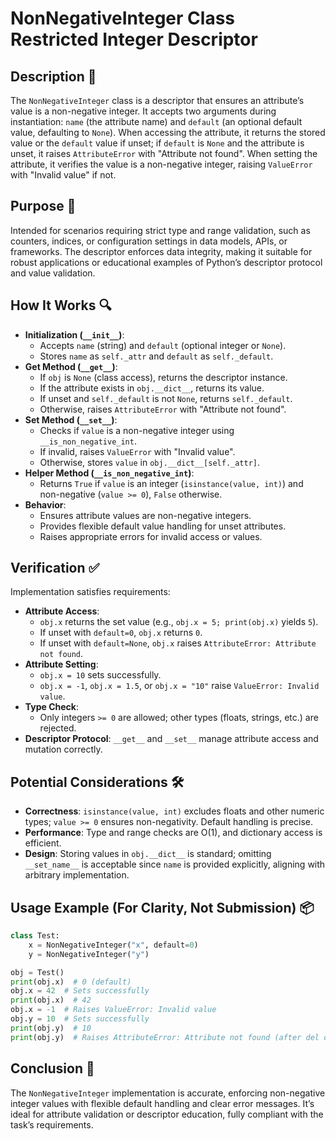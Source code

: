 # NonNegativeInteger Class Restricted Integer Descriptor

## Description 📝

The `NonNegativeInteger` class is a descriptor that ensures an attribute’s value is a non-negative integer.
It accepts two arguments during instantiation: `name` (the attribute name) and `default` (an optional default value, defaulting to `None`).
When accessing the attribute, it returns the stored value or the `default` value if unset; if `default` is `None` and the attribute is unset, it raises `AttributeError` with "Attribute not found".
When setting the attribute, it verifies the value is a non-negative integer, raising `ValueError` with "Invalid value" if not.

## Purpose 🎯

Intended for scenarios requiring strict type and range validation, such as counters, indices, or configuration settings in data models, APIs, or frameworks.
The descriptor enforces data integrity, making it suitable for robust applications or educational examples of Python’s descriptor protocol and value validation.

## How It Works 🔍

-   **Initialization (`__init__`)**:
    -   Accepts `name` (string) and `default` (optional integer or `None`).
    -   Stores `name` as `self._attr` and `default` as `self._default`.
-   **Get Method (`__get__`)**:
    -   If `obj` is `None` (class access), returns the descriptor instance.
    -   If the attribute exists in `obj.__dict__`, returns its value.
    -   If unset and `self._default` is not `None`, returns `self._default`.
    -   Otherwise, raises `AttributeError` with "Attribute not found".
-   **Set Method (`__set__`)**:
    -   Checks if `value` is a non-negative integer using `__is_non_negative_int`.
    -   If invalid, raises `ValueError` with "Invalid value".
    -   Otherwise, stores `value` in `obj.__dict__[self._attr]`.
-   **Helper Method (`__is_non_negative_int`)**:
    -   Returns `True` if `value` is an integer (`isinstance(value, int)`) and non-negative (`value >= 0`), `False` otherwise.
-   **Behavior**:
    -   Ensures attribute values are non-negative integers.
    -   Provides flexible default value handling for unset attributes.
    -   Raises appropriate errors for invalid access or values.

## Verification ✅

Implementation satisfies requirements:

-   **Attribute Access**:
    -   `obj.x` returns the set value (e.g., `obj.x = 5; print(obj.x)` yields `5`).
    -   If unset with `default=0`, `obj.x` returns `0`.
    -   If unset with `default=None`, `obj.x` raises `AttributeError: Attribute not found`.
-   **Attribute Setting**:
    -   `obj.x = 10` sets successfully.
    -   `obj.x = -1`, `obj.x = 1.5`, or `obj.x = "10"` raise `ValueError: Invalid value`.
-   **Type Check**:
    -   Only integers `>= 0` are allowed; other types (floats, strings, etc.) are rejected.
-   **Descriptor Protocol**: `__get__` and `__set__` manage attribute access and mutation correctly.

## Potential Considerations 🛠️

-   **Correctness**: `isinstance(value, int)` excludes floats and other numeric types; `value >= 0` ensures non-negativity. Default handling is precise.
-   **Performance**: Type and range checks are O(1), and dictionary access is efficient.
-   **Design**: Storing values in `obj.__dict__` is standard; omitting `__set_name__` is acceptable since `name` is provided explicitly, aligning with arbitrary implementation.

## Usage Example (For Clarity, Not Submission) 📦

```python
class Test:
    x = NonNegativeInteger("x", default=0)
    y = NonNegativeInteger("y")

obj = Test()
print(obj.x)  # 0 (default)
obj.x = 42  # Sets successfully
print(obj.x)  # 42
obj.x = -1  # Raises ValueError: Invalid value
obj.y = 10  # Sets successfully
print(obj.y)  # 10
print(obj.y)  # Raises AttributeError: Attribute not found (after del obj.y)
```

## Conclusion 🚀

The `NonNegativeInteger` implementation is accurate, enforcing non-negative integer values with flexible default handling and clear error messages.
It’s ideal for attribute validation or descriptor education, fully compliant with the task’s requirements.
